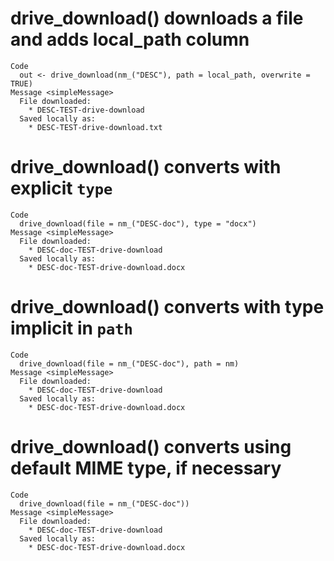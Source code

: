 # drive_download() downloads a file and adds local_path column

    Code
      out <- drive_download(nm_("DESC"), path = local_path, overwrite = TRUE)
    Message <simpleMessage>
      File downloaded:
        * DESC-TEST-drive-download
      Saved locally as:
        * DESC-TEST-drive-download.txt

# drive_download() converts with explicit `type`

    Code
      drive_download(file = nm_("DESC-doc"), type = "docx")
    Message <simpleMessage>
      File downloaded:
        * DESC-doc-TEST-drive-download
      Saved locally as:
        * DESC-doc-TEST-drive-download.docx

# drive_download() converts with type implicit in `path`

    Code
      drive_download(file = nm_("DESC-doc"), path = nm)
    Message <simpleMessage>
      File downloaded:
        * DESC-doc-TEST-drive-download
      Saved locally as:
        * DESC-doc-TEST-drive-download.docx

# drive_download() converts using default MIME type, if necessary

    Code
      drive_download(file = nm_("DESC-doc"))
    Message <simpleMessage>
      File downloaded:
        * DESC-doc-TEST-drive-download
      Saved locally as:
        * DESC-doc-TEST-drive-download.docx

